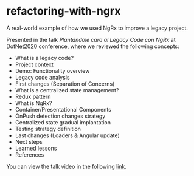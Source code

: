 # refactoring-with-ngrx

A real-world example of how we used NgRx to improve a legacy project.

Presented in the talk _Plantándole cara al Legacy Code con NgRx_ at [DotNet2020](https://dotnet2020.com/) conference, where we reviewed the following concepts:

- What is a legacy code?
- Project context
- Demo: Functionality overview
- Legacy code analysis
- First changes (Separation of Concerns)
- What is a centralized state management?
- Redux pattern
- What is NgRx?
- Container/Presentational Components
- OnPush detection changes strategy
- Centralized state gradual implantation
- Testing strategy definition
- Last changes (Loaders & Angular update)
- Next steps
- Learned lessons
- References

You can view the talk video in the following [link](https://www.youtube.com/watch?v=eXmLwY_vYXc).
